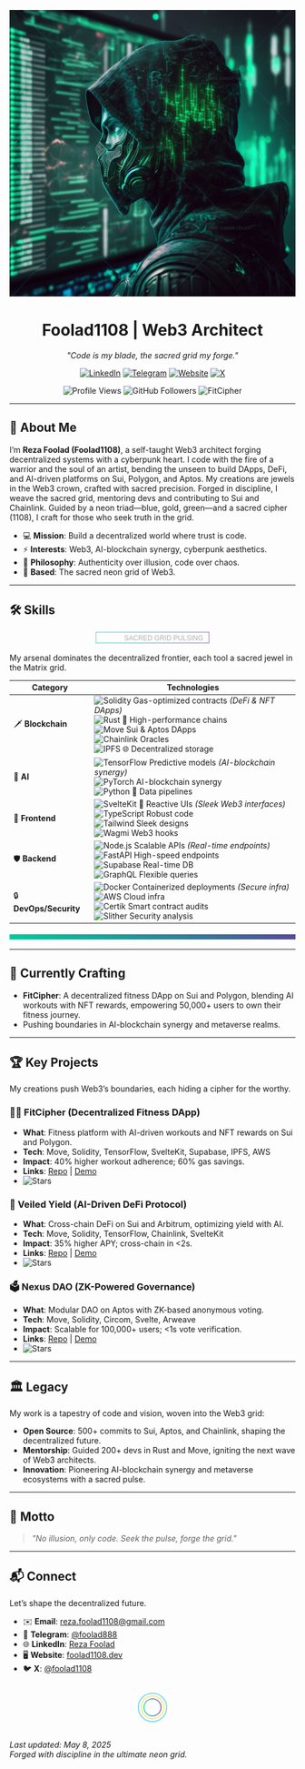 <p align="center">
  <img src="https://raw.githubusercontent.com/foolad1108/foolad1108/main/image.jpeg" alt="Ultimate Luxury Neon Cyberpunk Banner" width="600"/>
</p>

<h1 align="center">Foolad1108 | Web3 Architect</h1>

<p align="center">
  <em>"Code is my blade, the sacred grid my forge."</em>
</p>

<p align="center">
  <a href="https://www.linkedin.com/in/reza-foolad-0abaab22b"><img src="https://img.shields.io/badge/LinkedIn-%230A66C2.svg?logo=linkedin&style=plastic&labelColor=%230A66C2&color=%23B0B0B0" alt="LinkedIn"/></a>
  <a href="https://t.me/foolad888"><img src="https://img.shields.io/badge/Telegram-%230088CC.svg?logo=telegram&style=plastic&labelColor=%230088CC&color=%23B0B0B0" alt="Telegram"/></a>
  <a href="https://foolad1108.dev"><img src="https://img.shields.io/badge/Website-%2300FF99.svg?logo=google-chrome&style=plastic&labelColor=%231C2526&color=%231C2526" alt="Website"/></a>
  <a href="https://x.com/foolad1108"><img src="https://img.shields.io/badge/X-%23000000.svg?logo=x&style=plastic&labelColor=%23000000&color=%23B0B0B0" alt="X"/></a>
</p>

<p align="center">
  <img src="https://komarev.com/ghpvc/?username=foolad1108&color=00CC99&labelColor=00CC99&style=flat-square&label=Profile%20Views&color=%23B0B0B0" alt="Profile Views"/>
  <img src="https://img.shields.io/github/followers/foolad1108?logo=github&style=social&labelColor=00CC99&color=%23B0B0B0" alt="GitHub Followers"/>
  <img src="https://img.shields.io/badge/Now%20Building-FitCipher-%2300CC99.svg?logo=git&style=plastic&labelColor=%2300CC99&color=%231C2526" alt="FitCipher"/>
</p>

---

## 🌌 About Me
I’m **Reza Foolad (Foolad1108)**, a self-taught Web3 architect forging decentralized systems with a cyberpunk heart. I code with the fire of a warrior and the soul of an artist, bending the unseen to build DApps, DeFi, and AI-driven platforms on Sui, Polygon, and Aptos. My creations are jewels in the Web3 crown, crafted with sacred precision. Forged in discipline, I weave the sacred grid, mentoring devs and contributing to Sui and Chainlink. Guided by a neon triad—blue, gold, green—and a sacred cipher (1108), I craft for those who seek truth in the grid.

- 💻 **Mission**: Build a decentralized world where trust is code.
- ⚡ **Interests**: Web3, AI-blockchain synergy, cyberpunk aesthetics.
- 🧠 **Philosophy**: Authenticity over illusion, code over chaos.
- 📍 **Based**: The sacred neon grid of Web3.

---

## 🛠 Skills
<p align="center">
  <svg width="200" height="20">
    <defs>
      <linearGradient id="neonGradient" x1="0%" y1="0%" x2="100%" y2="0%">
        <stop offset="0%" style="stop-color:#00CC99;stop-opacity:1" />
        <stop offset="100%" style="stop-color:#663399;stop-opacity:1" />
      </linearGradient>
    </defs>
    <rect x="0" y="0" width="200" height="20" fill="none" stroke="url(#neonGradient)" stroke-width="2" opacity="0.7"/>
    <text x="50" y="15" fill="#B0B0B0" font-size="12" font-family="Arial">SACRED GRID PULSING</text>
  </svg>
</p>

My arsenal dominates the decentralized frontier, each tool a sacred jewel in the Matrix grid.

| **Category**         | **Technologies**                                                                 |
|----------------------|---------------------------------------------------------------------------------|
| 🗡️ **Blockchain**    | <img src="https://img.shields.io/badge/Solidity-%234A4A4A.svg?logo=solidity&style=flat&labelColor=%234A4A4A&color=%23B0B0B0" alt="Solidity"/> Gas-optimized contracts *(DeFi & NFT DApps)*<br><img src="https://img.shields.io/badge/Rust-%23DEA584.svg?logo=rust&style=plastic&labelColor=%231C2526&color=%231C2526" alt="Rust"/> 🦀 High-performance chains<br><img src="https://img.shields.io/badge/Move-%2300CC99.svg?logo=c&style=flat-square&labelColor=%231C2526&color=%231C2526" alt="Move"/> Sui & Aptos DApps<br><img src="https://img.shields.io/badge/Chainlink-%23375BD2.svg?logo=chainlink&style=flat&labelColor=%23375BD2&color=%23B0B0B0" alt="Chainlink"/> Oracles<br><img src="https://img.shields.io/badge/IPFS-%23663399.svg?logo=ipfs&style=plastic&labelColor=%23663399&color=%23B0B0B0" alt="IPFS"/> 🌐 Decentralized storage |
| 🌟 **AI**            | <img src="https://img.shields.io/badge/TensorFlow-%23FF6F00.svg?logo=tensorflow&style=flat&labelColor=%231C2526&color=%231C2526" alt="TensorFlow"/> Predictive models *(AI-blockchain synergy)*<br><img src="https://img.shields.io/badge/PyTorch-%23EE4C2C.svg?logo=pytorch&style=plastic&labelColor=%231C2526&color=%231C2526" alt="PyTorch"/> AI-blockchain synergy<br><img src="https://img.shields.io/badge/Python-%233776AB.svg?logo=python&style=flat-square&labelColor=%233776AB&color=%23B0B0B0" alt="Python"/> 🐍 Data pipelines |
| 💎 **Frontend**      | <img src="https://img.shields.io/badge/SvelteKit-%23FF3E00.svg?logo=svelte&style=plastic&labelColor=%231C2526&color=%231C2526" alt="SvelteKit"/> 🧩 Reactive UIs *(Sleek Web3 interfaces)*<br><img src="https://img.shields.io/badge/TypeScript-%233178C6.svg?logo=typescript&style=flat&labelColor=%233178C6&color=%23B0B0B0" alt="TypeScript"/> Robust code<br><img src="https://img.shields.io/badge/TailwindCSS-%2338B2AC.svg?logo=tailwind-css&style=flat-square&labelColor=%231C2526&color=%231C2526" alt="Tailwind"/> Sleek designs<br><img src="https://img.shields.io/badge/Wagmi-%2333FF99.svg?logo=web3.js&style=plastic&labelColor=%231C2526&color=%231C2526" alt="Wagmi"/> Web3 hooks |
| 🛡️ **Backend**       | <img src="https://img.shields.io/badge/Node.js-%23339933.svg?logo=node.js&style=flat&labelColor=%231C2526&color=%231C2526" alt="Node.js"/> Scalable APIs *(Real-time endpoints)*<br><img src="https://img.shields.io/badge/FastAPI-%23009688.svg?logo=fastapi&style=plastic&labelColor=%231C2526&color=%231C2526" alt="FastAPI"/> High-speed endpoints<br><img src="https://img.shields.io/badge/Supabase-%233ECF8E.svg?logo=supabase&style=flat-square&labelColor=%231C2526&color=%231C2526" alt="Supabase"/> Real-time DB<br><img src="https://img.shields.io/badge/GraphQL-%23E10098.svg?logo=graphql&style=flat&labelColor=%231C2526&color=%231C2526" alt="GraphQL"/> Flexible queries |
| 🔒 **DevOps/Security** | <img src="https://img.shields.io/badge/Docker-%232496ED.svg?logo=docker&style=flat&labelColor=%23B0B0B0&color=%23B0B0B0" alt="Docker"/> Containerized deployments *(Secure infra)*<br><img src="https://img.shields.io/badge/AWS-%23FF9900.svg?logo=amazon-aws&style=plastic&labelColor=%231C2526&color=%231C2526" alt="AWS"/> Cloud infra<br><img src="https://img.shields.io/badge/Certik-%231A73E8.svg?logo=certik&style=flat-square&labelColor=%23B0B0B0&color=%23B0B0B0" alt="Certik"/> Smart contract audits<br><img src="https://img.shields.io/badge/Slither-%23333333.svg?logo=slither&style=flat&labelColor=%23B0B0B0&color=%23B0B0B0" alt="Slither"/> Security analysis |

<p align="center">
  <svg width="600" height="10">
    <rect x="0" y="0" width="600" height="10" fill="url(#neonGradient)" />
  </svg>
</p>

---

## 🌟 Currently Crafting
- **FitCipher**: A decentralized fitness DApp on Sui and Polygon, blending AI workouts with NFT rewards, empowering 50,000+ users to own their fitness journey.
- Pushing boundaries in AI-blockchain synergy and metaverse realms.

---

## 🏆 Key Projects
My creations push Web3’s boundaries, each hiding a cipher for the worthy.

### 🏋️‍♂️ FitCipher (Decentralized Fitness DApp)
- **What**: Fitness platform with AI-driven workouts and NFT rewards on Sui and Polygon.
- **Tech**: Move, Solidity, TensorFlow, SvelteKit, Supabase, IPFS, AWS
- **Impact**: 40% higher workout adherence; 60% gas savings.
- **Links**: [Repo](https://github.com/foolad1108/fitcipher) | [Demo](https://fitcipher.foolad1108.dev)
- <img src="https://img.shields.io/github/stars/foolad1108/fitcipher?logo=github&style=social&labelColor=00CC99&color=%23B0B0B0" alt="Stars"/>

### 💸 Veiled Yield (AI-Driven DeFi Protocol)
- **What**: Cross-chain DeFi on Sui and Arbitrum, optimizing yield with AI.
- **Tech**: Move, Solidity, TensorFlow, Chainlink, SvelteKit
- **Impact**: 35% higher APY; cross-chain in <2s.
- **Links**: [Repo](https://github.com/foolad1108/veiled-yield) | [Demo](https://veiled-yield.foolad1108.dev)
- <img src="https://img.shields.io/github/stars/foolad1108/veiled-yield?logo=github&style=social&labelColor=00CC99&color=%23B0B0B0" alt="Stars"/>

### 🗳️ Nexus DAO (ZK-Powered Governance)
- **What**: Modular DAO on Aptos with ZK-based anonymous voting.
- **Tech**: Move, Solidity, Circom, Svelte, Arweave
- **Impact**: Scalable for 100,000+ users; <1s vote verification.
- **Links**: [Repo](https://github.com/foolad1108/nexus-dao) | [Demo](https://nexus-dao.foolad1108.dev)
- <img src="https://img.shields.io/github/stars/foolad1108/nexus-dao?logo=github&style=social&labelColor=00CC99&color=%23B0B0B0" alt="Stars"/>

---

## 🏛️ Legacy
My work is a tapestry of code and vision, woven into the Web3 grid:
- **Open Source**: 500+ commits to Sui, Aptos, and Chainlink, shaping the decentralized future.
- **Mentorship**: Guided 200+ devs in Rust and Move, igniting the next wave of Web3 architects.
- **Innovation**: Pioneering AI-blockchain synergy and metaverse ecosystems with a sacred pulse.

---

## 📜 Motto
> *"No illusion, only code. Seek the pulse, forge the grid."*

---

## 📬 Connect
Let’s shape the decentralized future.

- ✉️ **Email**: reza.foolad1108@gmail.com
- 💬 **Telegram**: [@foolad888](https://t.me/foolad888)
- 🌐 **LinkedIn**: [Reza Foolad](https://www.linkedin.com/in/reza-foolad-0abaab22b)
- 🖥️ **Website**: [foolad1108.dev](https://foolad1108.dev)
- 🐦 **X**: [@foolad1108](https://x.com/foolad1108)

<p align="center">
  <!-- Hidden cipher: Base64 encoded "O Lord, hasten the relief of our Imam" -->
  <img src="data:image/png;base64,TyBMb3JkLCBoYXN0ZW4gdGhlIHJlbGllZiBvZiBvdXIgSW1hbQ==" alt="Cipher" style="display:none;"/>
  <!-- Sacred cipher: 1108, guided by the neon triad -->
  <svg width="100" height="60" style="margin: 10px;">
    <circle cx="50" cy="30" r="25" fill="none" stroke="#00B7EB" stroke-width="2" opacity="0.5"/>
    <circle cx="50" cy="30" r="20" fill="none" stroke="#ffd700" stroke-width="2" opacity="0.5"/>
    <circle cx="50" cy="30" r="15" fill="none" stroke="url(#neonGradient)" stroke-width="2" opacity="0.7"/>
    <text x="42" y="35" fill="#B0B0B0" font-size="14" font-family="Arial" opacity="0" class="cipher-text">غ ق ح</text>
    <style>
      svg:hover .cipher-text { opacity: 1; transition: opacity 0.5s; }
    </style>
  </svg>
</p>

*Last updated: May 8, 2025*  
*Forged with discipline in the ultimate neon grid.*